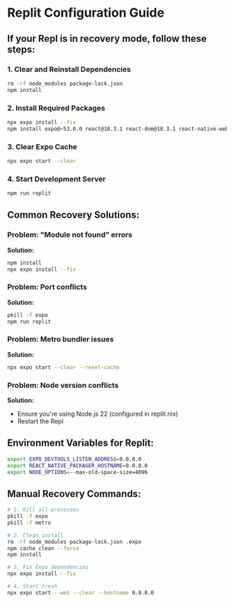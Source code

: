 # Replit Configuration Guide

## If your Repl is in recovery mode, follow these steps:

### 1. **Clear and Reinstall Dependencies**
```bash
rm -rf node_modules package-lock.json
npm install
```

### 2. **Install Required Packages**
```bash
npx expo install --fix
npm install expo@~53.0.0 react@18.3.1 react-dom@18.3.1 react-native-web@~0.19.13
```

### 3. **Clear Expo Cache**
```bash
npx expo start --clear
```

### 4. **Start Development Server**
```bash
npm run replit
```

## Common Recovery Solutions:

### Problem: "Module not found" errors
**Solution:**
```bash
npm install
npx expo install --fix
```

### Problem: Port conflicts
**Solution:**
```bash
pkill -f expo
npm run replit
```

### Problem: Metro bundler issues
**Solution:**
```bash
npx expo start --clear --reset-cache
```

### Problem: Node version conflicts
**Solution:**
- Ensure you're using Node.js 22 (configured in replit.nix)
- Restart the Repl

## Environment Variables for Replit:
```bash
export EXPO_DEVTOOLS_LISTEN_ADDRESS=0.0.0.0
export REACT_NATIVE_PACKAGER_HOSTNAME=0.0.0.0
export NODE_OPTIONS=--max-old-space-size=4096
```

## Manual Recovery Commands:
```bash
# 1. Kill all processes
pkill -f expo
pkill -f metro

# 2. Clean install
rm -rf node_modules package-lock.json .expo
npm cache clean --force
npm install

# 3. Fix Expo dependencies
npx expo install --fix

# 4. Start fresh
npx expo start --web --clear --hostname 0.0.0.0
```
